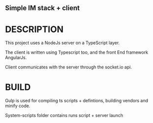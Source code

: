 Simple IM stack + client
------------------------------------------------------

DESCRIPTION
============
This project uses a NodeJs server on a TypeScript layer.

The client is written using Typescript too, and the front End framework AngularJs.

Client communicates with the server through the socket.io api.

BUILD
============
Gulp is used for compiling ts scripts + defintions, building vendors and minify code.

System-scripts folder contains runs script   + server launch
